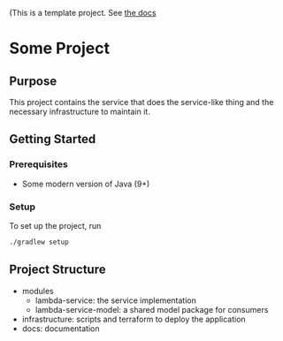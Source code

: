 (This is a template project. See [the docs](./doc/index.md)

Some Project
============


Purpose
-------

This project contains the service that does the service-like thing and the necessary infrastructure to maintain it.


Getting Started
---------------

### Prerequisites

 * Some modern version of Java (9+)
 
### Setup

To set up the project, run 

```bash
./gradlew setup
```


Project Structure
-----------------

 * modules
   * lambda-service: the service implementation
   * lambda-service-model: a shared model package for consumers
* infrastructure: scripts and terraform to deploy the application
* docs: documentation
